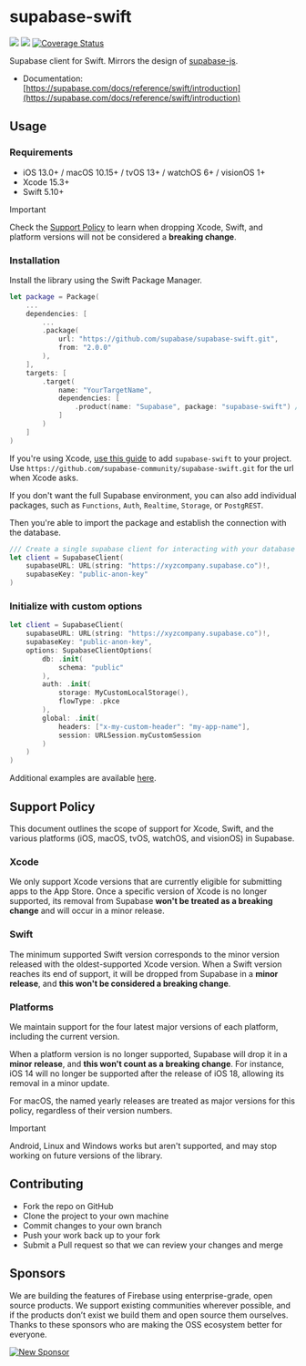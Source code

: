 # supabase-swift
[![](https://img.shields.io/endpoint?url=https%3A%2F%2Fswiftpackageindex.com%2Fapi%2Fpackages%2Fsupabase%2Fsupabase-swift%2Fbadge%3Ftype%3Dswift-versions)](https://swiftpackageindex.com/supabase/supabase-swift)
[![](https://img.shields.io/endpoint?url=https%3A%2F%2Fswiftpackageindex.com%2Fapi%2Fpackages%2Fsupabase%2Fsupabase-swift%2Fbadge%3Ftype%3Dplatforms)](https://swiftpackageindex.com/supabase/supabase-swift)
[![Coverage Status](https://coveralls.io/repos/github/supabase/supabase-swift/badge.svg?branch=main)](https://coveralls.io/github/supabase/supabase-swift?branch=main)

Supabase client for Swift. Mirrors the design of [supabase-js](https://github.com/supabase/supabase-js/blob/master/README.md).

* Documentation: [https://supabase.com/docs/reference/swift/introduction](https://supabase.com/docs/reference/swift/introduction)

## Usage

### Requirements
- iOS 13.0+ / macOS 10.15+ / tvOS 13+ / watchOS 6+ / visionOS 1+
- Xcode 15.3+
- Swift 5.10+

> [!IMPORTANT]
> Check the [Support Policy](#support-policy) to learn when dropping Xcode, Swift, and platform versions will not be considered a **breaking change**.

### Installation
Install the library using the Swift Package Manager.

```swift
let package = Package(
    ...
    dependencies: [
        ...
        .package(
            url: "https://github.com/supabase/supabase-swift.git",
            from: "2.0.0"
        ),
    ],
    targets: [
        .target(
            name: "YourTargetName",
            dependencies: [
                .product(name: "Supabase", package: "supabase-swift") // Add as a dependency
            ]
        )
    ]
)
```

If you're using Xcode, [use this guide](https://developer.apple.com/documentation/swift_packages/adding_package_dependencies_to_your_app) to add `supabase-swift` to your project. Use `https://github.com/supabase-community/supabase-swift.git` for the url when Xcode asks.

If you don't want the full Supabase environment, you can also add individual packages, such as `Functions`, `Auth`, `Realtime`, `Storage`, or `PostgREST`.

Then you're able to import the package and establish the connection with the database.

```swift
/// Create a single supabase client for interacting with your database
let client = SupabaseClient(
    supabaseURL: URL(string: "https://xyzcompany.supabase.co")!,
    supabaseKey: "public-anon-key"
)
```

### Initialize with custom options

```swift
let client = SupabaseClient(
    supabaseURL: URL(string: "https://xyzcompany.supabase.co")!, 
    supabaseKey: "public-anon-key",
    options: SupabaseClientOptions(
        db: .init(
            schema: "public"
        ),
        auth: .init(
            storage: MyCustomLocalStorage(),
            flowType: .pkce
        ),
        global: .init(
            headers: ["x-my-custom-header": "my-app-name"],
            session: URLSession.myCustomSession
        )
    )
)
```

Additional examples are available [here](https://github.com/supabase/supabase-swift/tree/main/Examples).

## Support Policy

This document outlines the scope of support for Xcode, Swift, and the various platforms (iOS, macOS, tvOS, watchOS, and visionOS) in Supabase.

### Xcode
We only support Xcode versions that are currently eligible for submitting apps to the App Store. Once a specific version of Xcode is no longer supported, its removal from Supabase **won't be treated as a breaking change** and will occur in a minor release.

### Swift
The minimum supported Swift version corresponds to the minor version released with the oldest-supported Xcode version. When a Swift version reaches its end of support, it will be dropped from Supabase in a **minor release**, and **this won't be considered a breaking change**.

### Platforms
We maintain support for the four latest major versions of each platform, including the current version.

When a platform version is no longer supported, Supabase will drop it in a **minor release**, and **this won't count as a breaking change**. For instance, iOS 14 will no longer be supported after the release of iOS 18, allowing its removal in a minor update.

For macOS, the named yearly releases are treated as major versions for this policy, regardless of their version numbers.

> [!IMPORTANT]
> Android, Linux and Windows works but aren't supported, and may stop working on future versions of the library.

## Contributing

- Fork the repo on GitHub
- Clone the project to your own machine
- Commit changes to your own branch
- Push your work back up to your fork
- Submit a Pull request so that we can review your changes and merge

## Sponsors

We are building the features of Firebase using enterprise-grade, open source products. We support existing communities wherever possible, and if the products don’t exist we build them and open source them ourselves. Thanks to these sponsors who are making the OSS ecosystem better for everyone.

[![New Sponsor](https://user-images.githubusercontent.com/10214025/90518111-e74bbb00-e198-11ea-8f88-c9e3c1aa4b5b.png)](https://github.com/sponsors/supabase)
